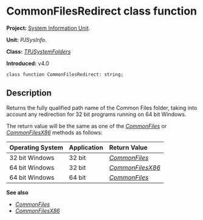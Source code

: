 # CommonFilesRedirect class function #

**Project:** [System Information Unit](SystemInformationUnit.md).

**Unit:** _PJSysInfo_.

**Class:** _[TPJSystemFolders](TPJSystemFolders.md)_

**Introduced:** v4.0

```
class function CommonFilesRedirect: string;
```

## Description ##

Returns the fully qualified path name of the Common Files folder, taking into account any redirection for 32 bit programs running on 64 bit Windows.

The return value will be the same as one of the _[CommonFiles](TPJSystemFoldersCommonFiles.md)_ or _[CommonFilesX86](TPJSystemFoldersCommonFilesX86.md)_ methods as follows:

| Operating System | Application | Return Value |
|:-----------------|:------------|:-------------|
| 32 bit Windows | 32 bit | _[CommonFiles](TPJSystemFoldersCommonFiles.md)_ |
| 64 bit Windows | 32 bit | _[CommonFilesX86](TPJSystemFoldersCommonFilesX86.md)_ |
| 64 bit Windows | 64 bit | _[CommonFiles](TPJSystemFoldersCommonFiles.md)_ |

**See also**

  * _[CommonFiles](TPJSystemFoldersCommonFiles.md)_
  * _[CommonFilesX86](TPJSystemFoldersCommonFilesX86.md)_
